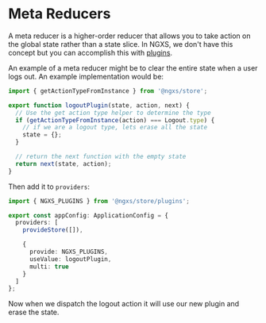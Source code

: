 # Meta Reducers

A meta reducer is a higher-order reducer that allows you to take action on the global state rather than a state slice. In NGXS, we don't have this concept but you can accomplish this with [plugins](../../plugins/).

An example of a meta reducer might be to clear the entire state when a user logs out. An example implementation would be:

```ts
import { getActionTypeFromInstance } from '@ngxs/store';

export function logoutPlugin(state, action, next) {
  // Use the get action type helper to determine the type
  if (getActionTypeFromInstance(action) === Logout.type) {
    // if we are a logout type, lets erase all the state
    state = {};
  }

  // return the next function with the empty state
  return next(state, action);
}
```

Then add it to `providers`:

```ts
import { NGXS_PLUGINS } from '@ngxs/store/plugins';

export const appConfig: ApplicationConfig = {
  providers: [
    provideStore([]),

    {
      provide: NGXS_PLUGINS,
      useValue: logoutPlugin,
      multi: true
    }
  ]
};
```

Now when we dispatch the logout action it will use our new plugin and erase the state.
